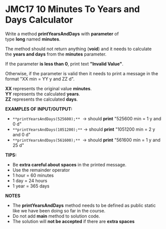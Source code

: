 # JMC17 10 Minutes To Years and Days Calculator

Write a method **printYearsAndDays** with **parameter** of type **long** named **minutes**.

The method should not return anything (**void**) and it needs to calculate the **years and days** from the **minutes** parameter.

If the parameter **is less than 0**, print text **"Invalid Value"**.

Otherwise, if the parameter is valid then it needs to print a message in the format "XX min = YY y and ZZ d".

**XX** represents the original value **minutes**.  
**YY** represents the calculated **years**.  
**ZZ** represents the calculated **days**.


**EXAMPLES OF INPUT/OUTPUT:**

- `**printYearsAndDays(525600);**`  → should **print** "525600 min = 1 y and 0 d"
- `**printYearsAndDays(1051200);**` → should **print** "1051200 min = 2 y and 0 d"
- `**printYearsAndDays(561600);**`  → should **print** "561600 min = 1 y and 25 d"


**TIPS:**

- Be **extra careful about spaces** in the printed message.
- Use the remainder operator
- 1 hour = 60 minutes
- 1 day = 24 hours
- 1 year = 365 days

**NOTES**

- The **printYearsAndDays** method needs to be defined as public static ​like we have been doing so far in the course.
- Do not add **main** method to solution code.
- The solution will **not be accepted** if there are **extra spaces**
